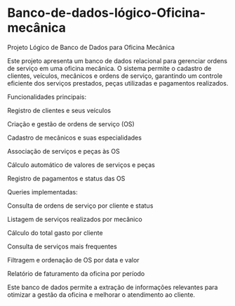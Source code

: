 # Banco-de-dados-lógico-Oficina-mecânica
Projeto Lógico de Banco de Dados para Oficina Mecânica

Este projeto apresenta um banco de dados relacional para gerenciar ordens de serviço em uma oficina mecânica. O sistema permite o cadastro de clientes, veículos, mecânicos e ordens de serviço, garantindo um controle eficiente dos serviços prestados, peças utilizadas e pagamentos realizados.

Funcionalidades principais:

Registro de clientes e seus veículos

Criação e gestão de ordens de serviço (OS)

Cadastro de mecânicos e suas especialidades

Associação de serviços e peças às OS

Cálculo automático de valores de serviços e peças

Registro de pagamentos e status das OS


Queries implementadas:

Consulta de ordens de serviço por cliente e status

Listagem de serviços realizados por mecânico

Cálculo do total gasto por cliente

Consulta de serviços mais frequentes

Filtragem e ordenação de OS por data e valor

Relatório de faturamento da oficina por período


Este banco de dados permite a extração de informações relevantes para otimizar a gestão da oficina e melhorar o atendimento ao cliente.


